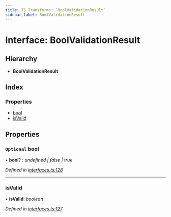 ```yaml
---
title: TS Transforms: `BoolValidationResult`
sidebar_label: BoolValidationResult
---
```


# Interface: BoolValidationResult

## Hierarchy

* **BoolValidationResult**

## Index

### Properties

* [bool](boolvalidationresult.md#optional-bool)
* [isValid](boolvalidationresult.md#isvalid)

## Properties

### `Optional` bool

• **bool**? : *undefined | false | true*

*Defined in [interfaces.ts:128](https://github.com/terascope/teraslice/blob/653cf7530/packages/ts-transforms/src/interfaces.ts#L128)*

___

###  isValid

• **isValid**: *boolean*

*Defined in [interfaces.ts:127](https://github.com/terascope/teraslice/blob/653cf7530/packages/ts-transforms/src/interfaces.ts#L127)*
